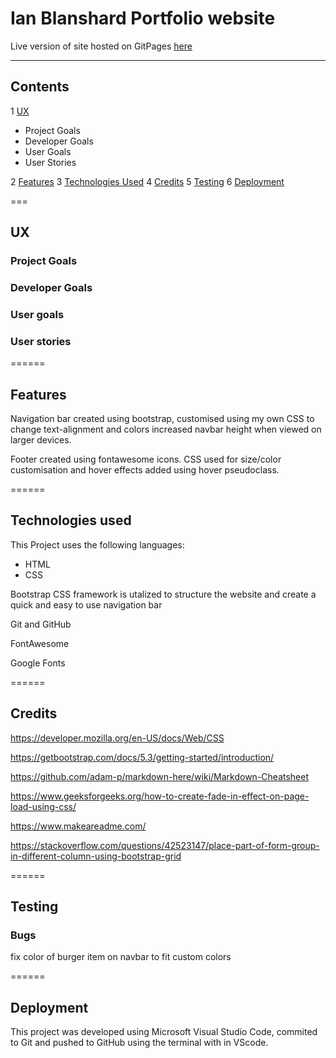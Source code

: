 # Ian Blanshard Portfolio website

Live version of site hosted on GitPages [here](#link)

---
## Contents

1 [UX](#link)
  * Project Goals
  * Developer Goals
  * User Goals
  * User Stories

2 [Features](#link)
3 [Technologies Used](#link)
4 [Credits](#link)
5 [Testing](#link)
6 [Deployment](#link)






===
## UX

### Project Goals


### Developer Goals

### User goals

### User stories


======
## Features

Navigation bar created using bootstrap, customised using my own CSS to change text-alignment and colors
increased navbar height when viewed on larger devices.

Footer created using fontawesome icons. CSS used for size/color customisation and hover effects added using hover pseudoclass.

======
## Technologies used

This Project uses the following languages:

* HTML
* CSS

Bootstrap CSS framework is utalized to structure the website and create a quick and easy to use
navigation bar

Git and GitHub

FontAwesome

Google Fonts


======
## Credits

https://developer.mozilla.org/en-US/docs/Web/CSS

https://getbootstrap.com/docs/5.3/getting-started/introduction/

https://github.com/adam-p/markdown-here/wiki/Markdown-Cheatsheet

https://www.geeksforgeeks.org/how-to-create-fade-in-effect-on-page-load-using-css/

https://www.makeareadme.com/

https://stackoverflow.com/questions/42523147/place-part-of-form-group-in-different-column-using-bootstrap-grid


======
## Testing

### Bugs
 fix color of burger item on navbar to fit custom colors

======
## Deployment

This project was developed using Microsoft Visual Studio Code, commited to Git and 
pushed to GitHub using the terminal with in VScode.


